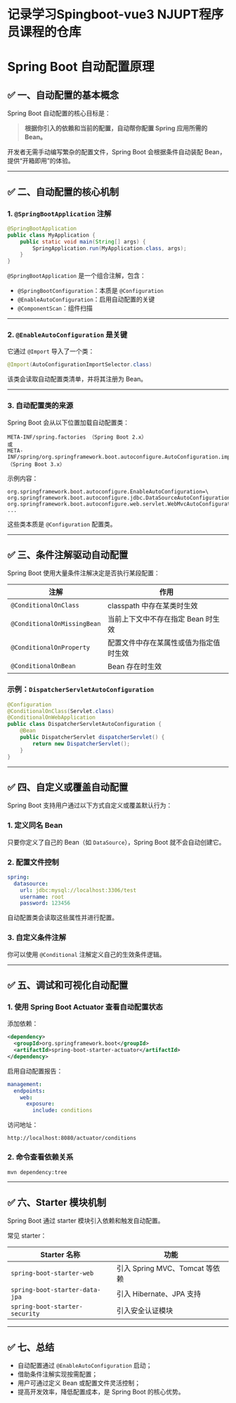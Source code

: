 # 记录学习Spingboot-vue3 NJUPT程序员课程的仓库

# Spring Boot 自动配置原理

## ✅ 一、自动配置的基本概念

Spring Boot 自动配置的核心目标是：

> **根据你引入的依赖和当前的配置，自动帮你配置 Spring 应用所需的 Bean。**

开发者无需手动编写繁杂的配置文件，Spring Boot 会根据条件自动装配 Bean，提供“开箱即用”的体验。

---

## ✅ 二、自动配置的核心机制

### 1. `@SpringBootApplication` 注解

```java
@SpringBootApplication
public class MyApplication {
    public static void main(String[] args) {
        SpringApplication.run(MyApplication.class, args);
    }
}
```

`@SpringBootApplication` 是一个组合注解，包含：

- `@SpringBootConfiguration`：本质是 `@Configuration`
- `@EnableAutoConfiguration`：启用自动配置的关键
- `@ComponentScan`：组件扫描

---

### 2. `@EnableAutoConfiguration` 是关键

它通过 `@Import` 导入了一个类：

```java
@Import(AutoConfigurationImportSelector.class)
```

该类会读取自动配置类清单，并将其注册为 Bean。

---

### 3. 自动配置类的来源

Spring Boot 会从以下位置加载自动配置类：

```
META-INF/spring.factories （Spring Boot 2.x）
或
META-INF/spring/org.springframework.boot.autoconfigure.AutoConfiguration.imports （Spring Boot 3.x）
```

示例内容：

```properties
org.springframework.boot.autoconfigure.EnableAutoConfiguration=\
org.springframework.boot.autoconfigure.jdbc.DataSourceAutoConfiguration,\
org.springframework.boot.autoconfigure.web.servlet.WebMvcAutoConfiguration,\
...
```

这些类本质是 `@Configuration` 配置类。

---

## ✅ 三、条件注解驱动自动配置

Spring Boot 使用大量条件注解决定是否执行某段配置：

| 注解 | 作用 |
|------|------|
| `@ConditionalOnClass` | classpath 中存在某类时生效 |
| `@ConditionalOnMissingBean` | 当前上下文中不存在指定 Bean 时生效 |
| `@ConditionalOnProperty` | 配置文件中存在某属性或值为指定值时生效 |
| `@ConditionalOnBean` | Bean 存在时生效 |

### 示例：`DispatcherServletAutoConfiguration`

```java
@Configuration
@ConditionalOnClass(Servlet.class)
@ConditionalOnWebApplication
public class DispatcherServletAutoConfiguration {
    @Bean
    public DispatcherServlet dispatcherServlet() {
        return new DispatcherServlet();
    }
}
```

---

## ✅ 四、自定义或覆盖自动配置

Spring Boot 支持用户通过以下方式自定义或覆盖默认行为：

### 1. 定义同名 Bean

只要你定义了自己的 Bean（如 `DataSource`），Spring Boot 就不会自动创建它。

### 2. 配置文件控制

```yaml
spring:
  datasource:
    url: jdbc:mysql://localhost:3306/test
    username: root
    password: 123456
```

自动配置类会读取这些属性并进行配置。

### 3. 自定义条件注解

你可以使用 `@Conditional` 注解定义自己的生效条件逻辑。

---

## ✅ 五、调试和可视化自动配置

### 1. 使用 Spring Boot Actuator 查看自动配置状态

添加依赖：

```xml
<dependency>
  <groupId>org.springframework.boot</groupId>
  <artifactId>spring-boot-starter-actuator</artifactId>
</dependency>
```

启用自动配置报告：

```yaml
management:
  endpoints:
    web:
      exposure:
        include: conditions
```

访问地址：

```
http://localhost:8080/actuator/conditions
```

### 2. 命令查看依赖关系

```bash
mvn dependency:tree
```

---

## ✅ 六、Starter 模块机制

Spring Boot 通过 starter 模块引入依赖和触发自动配置。

常见 starter：

| Starter 名称 | 功能 |
|--------------|------|
| `spring-boot-starter-web` | 引入 Spring MVC、Tomcat 等依赖 |
| `spring-boot-starter-data-jpa` | 引入 Hibernate、JPA 支持 |
| `spring-boot-starter-security` | 引入安全认证模块 |

---

## ✅ 七、总结

- 自动配置通过 `@EnableAutoConfiguration` 启动；
- 借助条件注解实现按需配置；
- 用户可通过定义 Bean 或配置文件灵活控制；
- 提高开发效率，降低配置成本，是 Spring Boot 的核心优势。

